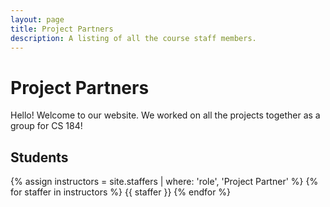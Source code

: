 ```yaml
---
layout: page
title: Project Partners
description: A listing of all the course staff members.
---
```


# Project Partners

Hello! Welcome to our website. We worked on all the projects together as a group for CS 184!

## Students

{% assign instructors = site.staffers | where: 'role', 'Project Partner' %}
{% for staffer in instructors %}
{{ staffer }}
{% endfor %}

[//]: # ({% assign teaching_assistants = site.staffers | where: 'role', 'Teaching Assistant' %})

[//]: # ({% assign num_teaching_assistants = teaching_assistants | size %})

[//]: # ({% if num_teaching_assistants != 0 %})

[//]: # (## Teaching Assistants)

[//]: # ()
[//]: # ({% for staffer in teaching_assistants %})

[//]: # ({{ staffer }})

[//]: # ({% endfor %})

[//]: # ({% endif %})
